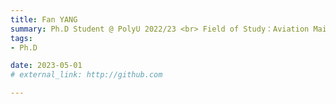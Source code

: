 ```yaml
---
title: Fan YANG  
summary: Ph.D Student @ PolyU 2022/23 <br> Field of Study：Aviation Maintenance Repair and Operating <br> B.E. (Jinan University), M.Sc. (The University of Hong Kong)
tags:
- Ph.D

date: 2023-05-01
# external_link: http://github.com

---
```


